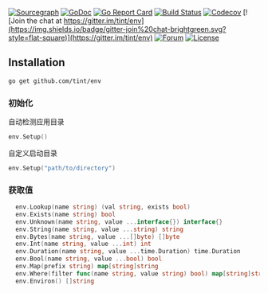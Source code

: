 [![Sourcegraph](https://sourcegraph.com/github.com/tint/env/-/badge.svg?style=flat-square)](https://sourcegraph.com/github.com/tint/env?badge)
[![GoDoc](http://img.shields.io/badge/go-documentation-blue.svg?style=flat-square)](https://pkg.go.dev/github.com/tint/env)
[![Go Report Card](https://goreportcard.com/badge/github.com/tint/env?style=flat-square)](https://goreportcard.com/report/github.com/tint/env)
[![Build Status](http://img.shields.io/travis/tint/env.svg?style=flat-square)](https://travis-ci.org/tint/env)
[![Codecov](https://img.shields.io/codecov/c/github/tint/env.svg?style=flat-square)](https://codecov.io/gh/tint/env)
[![Join the chat at https://gitter.im/tint/env](https://img.shields.io/badge/gitter-join%20chat-brightgreen.svg?style=flat-square)](https://gitter.im/tint/env)
[![Forum](https://img.shields.io/badge/community-forum-00afd1.svg?style=flat-square)](https://github.com/tint/env/discussions)
[![License](http://img.shields.io/badge/license-mit-blue.svg?style=flat-square)](https://raw.githubusercontent.com/tint/env/master/LICENSE)

## Installation

```sh
go get github.com/tint/env
```

### 初始化

自动检测应用目录

```go
env.Setup()
```

自定义启动目录

```go
env.Setup("path/to/directory")
```

### 获取值

```go
  env.Lookup(name string) (val string, exists bool)
  env.Exists(name string) bool
  env.Unknown(name string, value ...interface{}) interface{}
  env.String(name string, value ...string) string
  env.Bytes(name string, value ...[]byte) []byte
  env.Int(name string, value ...int) int
  env.Duration(name string, value ...time.Duration) time.Duration
  env.Bool(name string, value ...bool) bool
  env.Map(prefix string) map[string]string
  env.Where(filter func(name string, value string) bool) map[string]string
  env.Environ() []string
```
